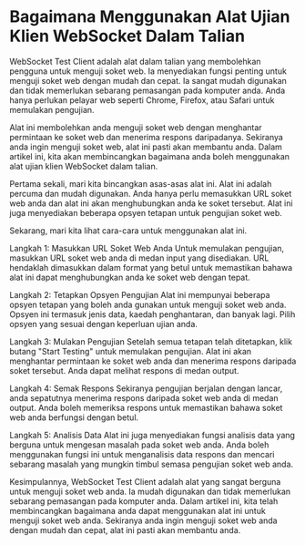 Bagaimana Menggunakan Alat Ujian Klien WebSocket Dalam Talian
=============================================================

WebSocket Test Client adalah alat dalam talian yang membolehkan pengguna untuk menguji soket web. Ia menyediakan fungsi penting untuk menguji soket web dengan mudah dan cepat. Ia sangat mudah digunakan dan tidak memerlukan sebarang pemasangan pada komputer anda. Anda hanya perlukan pelayar web seperti Chrome, Firefox, atau Safari untuk memulakan pengujian.

Alat ini membolehkan anda menguji soket web dengan menghantar permintaan ke soket web dan menerima respons daripadanya. Sekiranya anda ingin menguji soket web, alat ini pasti akan membantu anda. Dalam artikel ini, kita akan membincangkan bagaimana anda boleh menggunakan alat ujian klien WebSocket dalam talian.

Pertama sekali, mari kita bincangkan asas-asas alat ini. Alat ini adalah percuma dan mudah digunakan. Anda hanya perlu memasukkan URL soket web anda dan alat ini akan menghubungkan anda ke soket tersebut. Alat ini juga menyediakan beberapa opsyen tetapan untuk pengujian soket web.

Sekarang, mari kita lihat cara-cara untuk menggunakan alat ini.

Langkah 1: Masukkan URL Soket Web Anda Untuk memulakan pengujian, masukkan URL soket web anda di medan input yang disediakan. URL hendaklah dimasukkan dalam format yang betul untuk memastikan bahawa alat ini dapat menghubungkan anda ke soket web dengan tepat.

Langkah 2: Tetapkan Opsyen Pengujian Alat ini mempunyai beberapa opsyen tetapan yang boleh anda gunakan untuk menguji soket web anda. Opsyen ini termasuk jenis data, kaedah penghantaran, dan banyak lagi. Pilih opsyen yang sesuai dengan keperluan ujian anda.

Langkah 3: Mulakan Pengujian Setelah semua tetapan telah ditetapkan, klik butang "Start Testing" untuk memulakan pengujian. Alat ini akan menghantar permintaan ke soket web anda dan menerima respons daripada soket tersebut. Anda dapat melihat respons di medan output.

Langkah 4: Semak Respons Sekiranya pengujian berjalan dengan lancar, anda sepatutnya menerima respons daripada soket web anda di medan output. Anda boleh memeriksa respons untuk memastikan bahawa soket web anda berfungsi dengan betul.

Langkah 5: Analisis Data Alat ini juga menyediakan fungsi analisis data yang berguna untuk mengesan masalah pada soket web anda. Anda boleh menggunakan fungsi ini untuk menganalisis data respons dan mencari sebarang masalah yang mungkin timbul semasa pengujian soket web anda.

Kesimpulannya, WebSocket Test Client adalah alat yang sangat berguna untuk menguji soket web anda. Ia mudah digunakan dan tidak memerlukan sebarang pemasangan pada komputer anda. Dalam artikel ini, kita telah membincangkan bagaimana anda dapat menggunakan alat ini untuk menguji soket web anda. Sekiranya anda ingin menguji soket web anda dengan mudah dan cepat, alat ini pasti akan membantu anda.